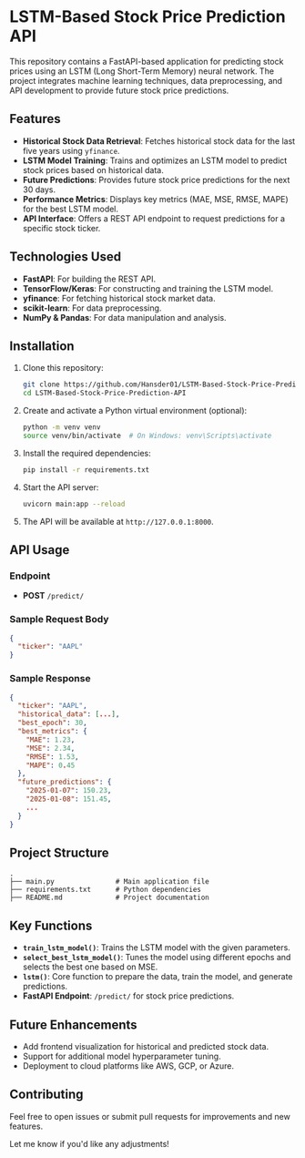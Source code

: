 # LSTM-Based Stock Price Prediction API

This repository contains a FastAPI-based application for predicting stock prices using an LSTM (Long Short-Term Memory) neural network. The project integrates machine learning techniques, data preprocessing, and API development to provide future stock price predictions.

## Features

- **Historical Stock Data Retrieval**: Fetches historical stock data for the last five years using `yfinance`.
- **LSTM Model Training**: Trains and optimizes an LSTM model to predict stock prices based on historical data.
- **Future Predictions**: Provides future stock price predictions for the next 30 days.
- **Performance Metrics**: Displays key metrics (MAE, MSE, RMSE, MAPE) for the best LSTM model.
- **API Interface**: Offers a REST API endpoint to request predictions for a specific stock ticker.

## Technologies Used

- **FastAPI**: For building the REST API.
- **TensorFlow/Keras**: For constructing and training the LSTM model.
- **yfinance**: For fetching historical stock market data.
- **scikit-learn**: For data preprocessing.
- **NumPy & Pandas**: For data manipulation and analysis.

## Installation

1. Clone this repository:
   ```bash
   git clone https://github.com/Hansder01/LSTM-Based-Stock-Price-Prediction-API.git
   cd LSTM-Based-Stock-Price-Prediction-API
   ```

2. Create and activate a Python virtual environment (optional):
   ```bash
   python -m venv venv
   source venv/bin/activate  # On Windows: venv\Scripts\activate
   ```

3. Install the required dependencies:
   ```bash
   pip install -r requirements.txt
   ```

4. Start the API server:
   ```bash
   uvicorn main:app --reload
   ```

5. The API will be available at `http://127.0.0.1:8000`.

## API Usage

### Endpoint

- **POST** `/predict/`

### Sample Request Body
```json
{
  "ticker": "AAPL"
}
```

### Sample Response
```json
{
  "ticker": "AAPL",
  "historical_data": [...],
  "best_epoch": 30,
  "best_metrics": {
    "MAE": 1.23,
    "MSE": 2.34,
    "RMSE": 1.53,
    "MAPE": 0.45
  },
  "future_predictions": {
    "2025-01-07": 150.23,
    "2025-01-08": 151.45,
    ...
  }
}
```

## Project Structure

```
.
├── main.py               # Main application file
├── requirements.txt      # Python dependencies
├── README.md             # Project documentation
```

## Key Functions

- **`train_lstm_model()`**: Trains the LSTM model with the given parameters.
- **`select_best_lstm_model()`**: Tunes the model using different epochs and selects the best one based on MSE.
- **`lstm()`**: Core function to prepare the data, train the model, and generate predictions.
- **FastAPI Endpoint**: `/predict/` for stock price predictions.

## Future Enhancements

- Add frontend visualization for historical and predicted stock data.
- Support for additional model hyperparameter tuning.
- Deployment to cloud platforms like AWS, GCP, or Azure.

## Contributing

Feel free to open issues or submit pull requests for improvements and new features.


Let me know if you'd like any adjustments!

